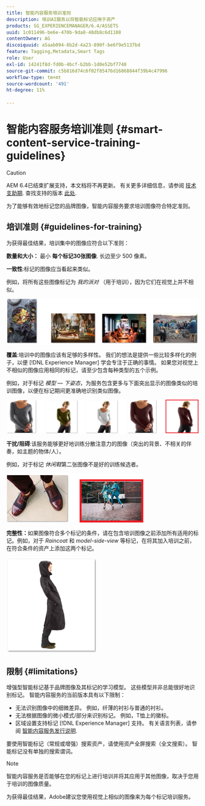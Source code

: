 ```yaml
---
title: 智能内容服务培训准则
description: 培训AI服务以将智能标记应用于资产
products: SG_EXPERIENCEMANAGER/6.4/ASSETS
uuid: 1c011496-be6e-470b-9da8-48db8c6d1108
contentOwner: AG
discoiquuid: a5aab094-8b2d-4a23-890f-be6f9e5137bd
feature: Tagging,Metadata,Smart Tags
role: User
exl-id: 14241f8d-fd0b-4bcf-b2bb-1d0e52bf7748
source-git-commit: c5b816d74c6f02f85476d16868844f39b4c47996
workflow-type: tm+mt
source-wordcount: '491'
ht-degree: 11%

---
```


# 智能内容服务培训准则 {#smart-content-service-training-guidelines}

>[!CAUTION]
>
>AEM 6.4已结束扩展支持，本文档将不再更新。 有关更多详细信息，请参阅 [技术支助期](https://helpx.adobe.com/cn/support/programs/eol-matrix.html). 查找支持的版本 [此处](https://experienceleague.adobe.com/docs/).

为了能够有效地标记您的品牌图像，智能内容服务要求培训图像符合特定准则。

## 培训准则 {#guidelines-for-training}

为获得最佳结果，培训集中的图像应符合以下准则：

**数量和大小：** 最小 **每个标记30张图像**. 长边至少 500 像素。

**一致性**:标记的图像应当看起来类似。

例如，将所有这些图像标记为 *我的派对* （用于培训），因为它们在视觉上并不相似。

![示例图像以说明培训准则](assets/do-not-localize/coherence.png)

**覆盖**:培训中的图像应该有足够的多样性。 我们的想法是提供一些比较多样化的例子，以便 [!DNL Experience Manager] 学会专注于正确的事情。 如果您对视觉上不相似的图像应用相同的标记，请至少包含每种类型的五个示例。

例如，对于标记 *模型 — 下姿态*，为服务包含更多与下面突出显示的图像类似的培训图像，以便在标记期间更准确地识别类似图像。

![示例图像以说明培训准则](assets/do-not-localize/coverage_1.png)

**干扰/阻碍**:该服务能够更好地训练分散注意力的图像（突出的背景、不相关的伴奏，如主题的物体/人）。

例如，对于标记 *休闲鞋*&#x200B;第二张图像不是好的训练候选者。

![示例图像以说明培训准则](assets/do-not-localize/distraction.png)

**完整性：**&#x200B;如果图像符合多个标记的条件，请在包含培训图像之前添加所有适用的标记。例如，对于 *Raincoat* 和 *model-side-view* 等标记，在将其加入培训之前，在符合条件的资产上添加这两个标记。

![示例图像以说明培训准则](assets/do-not-localize/completeness.png)

## 限制 {#limitations}

增强型智能标记基于品牌图像及其标记的学习模型。 这些模型并非总能很好地识别标记。 智能内容服务的当前版本具有以下限制：

* 无法识别图像中的细微差异。 例如，纤薄的衬衫与普通的衬衫。
* 无法根据图像的微小模式/部分来识别标记。 例如，T恤上的徽标。
* 区域设置支持标记 [!DNL Experience Manager] 支持。 有关语言列表，请参阅 [智能内容服务发行说明](/help/release-notes/smart-content-service-release-notes.md).

要使用智能标记（常规或增强）搜索资产，请使用资产全屏搜索（全文搜索）。 智能标记没有单独的搜索谓词。

>[!NOTE]
>
>智能内容服务是否能够在您的标记上进行培训并将其应用于其他图像，取决于您用于培训的图像质量。
>
>为获得最佳结果，Adobe建议您使用视觉上相似的图像来为每个标记培训服务。
